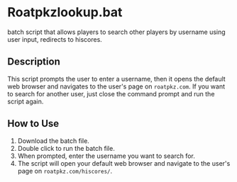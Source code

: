 # Roatpkzlookup.bat
batch script that allows players to search other players by username using user input, redirects to hiscores.
## Description
This script prompts the user to enter a username, then it opens the default web browser and navigates to the user's page on `roatpkz.com`. If you want to search for another user, just close the command prompt and run the script again.

## How to Use
1. Download the batch file.
2. Double click to run the batch file.
3. When prompted, enter the username you want to search for.
4. The script will open your default web browser and navigate to the user's page on `roatpkz.com/hiscores/`.
